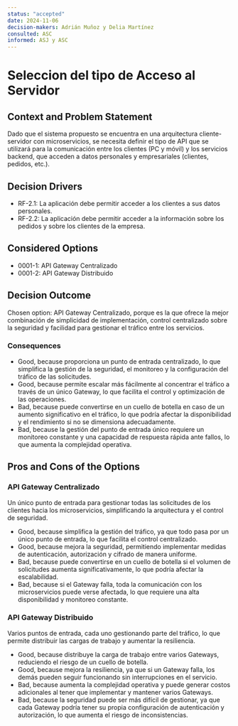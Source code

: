 ```yaml
---
status: "accepted"
date: 2024-11-06
decision-makers: Adrián Muñoz y Delia Martínez
consulted: ASC
informed: ASJ y ASC
---
```


# Seleccion del tipo de Acceso al Servidor

## Context and Problem Statement

Dado que el sistema propuesto se encuentra en una arquitectura cliente-servidor con microservicios, se necesita definir el tipo de API que se utilizará para la comunicación entre los clientes (PC y móvil) y los servicios backend, que acceden a datos personales y empresariales (clientes, pedidos, etc.).

## Decision Drivers

* RF-2.1: La aplicación debe permitir acceder a los clientes a sus datos personales.
* RF-2.2: La aplicación debe permitir acceder a la información sobre los pedidos y sobre los clientes de la empresa.

## Considered Options

* 0001-1: API Gateway Centralizado
* 0001-2: API Gateway Distribuido

## Decision Outcome

Chosen option: API Gateway Centralizado, porque es la que ofrece la mejor combinación de simplicidad de implementación, control centralizado sobre la seguridad y facilidad para gestionar el tráfico entre los servicios.

### Consequences

* Good, because proporciona un punto de entrada centralizado, lo que simplifica la gestión de la seguridad, el monitoreo y la configuración del tráfico de las solicitudes.
* Good, because permite escalar más fácilmente al concentrar el tráfico a través de un único Gateway, lo que facilita el control y optimización de las operaciones.
* Bad, because puede convertirse en un cuello de botella en caso de un aumento significativo en el tráfico, lo que podría afectar la disponibilidad y el rendimiento si no se dimensiona adecuadamente.
* Bad, because la gestión del punto de entrada único requiere un monitoreo constante y una capacidad de respuesta rápida ante fallos, lo que aumenta la complejidad operativa.

## Pros and Cons of the Options

### API Gateway Centralizado

Un único punto de entrada para gestionar todas las solicitudes de los clientes hacia los microservicios, simplificando la arquitectura y el control de seguridad.

* Good, because simplifica la gestión del tráfico, ya que todo pasa por un único punto de entrada, lo que facilita el control centralizado.
* Good, because mejora la seguridad, permitiendo implementar medidas de autenticación, autorización y cifrado de manera uniforme.
* Bad, because puede convertirse en un cuello de botella si el volumen de solicitudes aumenta significativamente, lo que podría afectar la escalabilidad.
* Bad, because si el Gateway falla, toda la comunicación con los microservicios puede verse afectada, lo que requiere una alta disponibilidad y monitoreo constante.

### API Gateway Distribuido

Varios puntos de entrada, cada uno gestionando parte del tráfico, lo que permite distribuir las cargas de trabajo y aumentar la resiliencia.

* Good, because distribuye la carga de trabajo entre varios Gateways, reduciendo el riesgo de un cuello de botella.
* Good, because mejora la resiliencia, ya que si un Gateway falla, los demás pueden seguir funcionando sin interrupciones en el servicio.
* Bad, because aumenta la complejidad operativa y puede generar costos adicionales al tener que implementar y mantener varios Gateways.
* Bad, because la seguridad puede ser más difícil de gestionar, ya que cada Gateway podría tener su propia configuración de autenticación y autorización, lo que aumenta el riesgo de inconsistencias.

